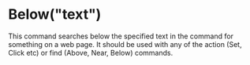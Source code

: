 # Below("text")



This command searches below the specified text in the command for something on a web page. It should be used with any of the action (Set, Click etc) or find (Above, Near, Below) commands.
